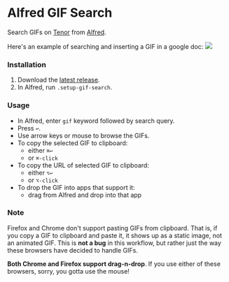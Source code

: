 # Alfred GIF Search

Search GIFs on [Tenor](https://tenor.com) from [Alfred](https://alfredapp.com).

Here's an example of searching and inserting a GIF in a google doc:
![](demo-media/alfred-gif-search.gif)

### Installation
1. Download the [latest release](https://github.com/mr-pennyworth/alfred-gif/releases/latest/download/GIF.Search.alfredworkflow).
2. In Alfred, run `.setup-gif-search`.

### Usage
- In Alfred, enter `gif` keyword followed by search query.
- Press `↩`.
- Use arrow keys or mouse to browse the GIFs.
- To copy the selected GIF to clipboard:
  - either `⌘↩`
  - or `⌘-click`
- To copy the URL of selected GIF to clipboard:
  - either `⌥↩`
  - or `⌥-click`
- To drop the GIF into apps that support it:
  - drag from Alfred and drop into that app

### Note
Firefox and Chrome don't support pasting GIFs from clipboard.
That is, if you copy a GIF to clipboard and paste it, it shows
up as a static image, not an animated GIF. This is **not a bug**
in this workflow, but rather just the way these browsers have
decided to handle GIFs.

**Both Chrome and Firefox support drag-n-drop**. If you use either
of these browsers, sorry, you gotta use the mouse!